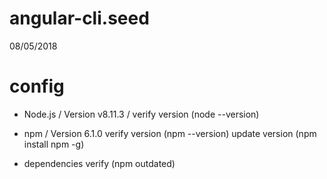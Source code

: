 # angular-cli.seed
08/05/2018

# config

- Node.js / Version v8.11.3 / 
  verify version (node --version)

- npm / Version 6.1.0
  verify version (npm --version)
  update version (npm install npm -g)

- dependencies
  verify (npm outdated)